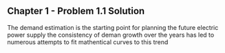 ## Chapter 1 - Problem 1.1 Solution

The demand estimation is the starting point for planning the future electric power supply the consistency of deman growth over the years has led to numerous attempts to fit mathentical curves to this trend 
